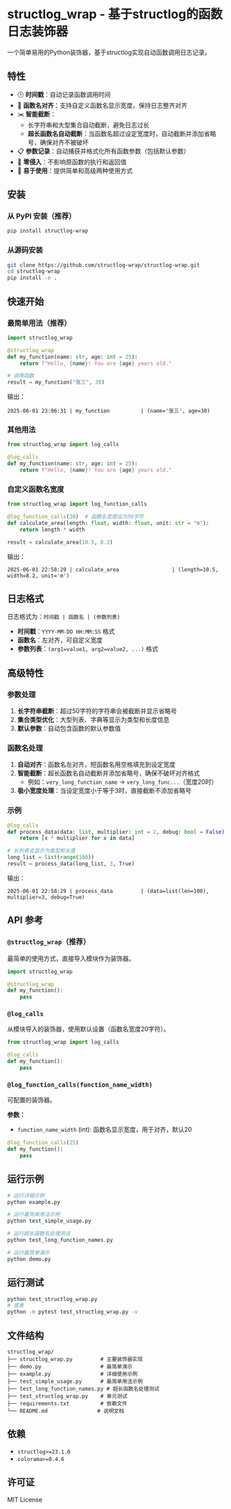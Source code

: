 # structlog_wrap - 基于structlog的函数日志装饰器

一个简单易用的Python装饰器，基于structlog实现自动函数调用日志记录。

## 特性

- 🕒 **时间戳**：自动记录函数调用时间
- 📝 **函数名对齐**：支持自定义函数名显示宽度，保持日志整齐对齐
- ✂️ **智能截断**：
  - 长字符串和大型集合自动截断，避免日志过长
  - **超长函数名自动截断**：当函数名超过设定宽度时，自动截断并添加省略号，确保对齐不被破坏
- 📋 **参数记录**：自动捕获并格式化所有函数参数（包括默认参数）
- 🎯 **零侵入**：不影响原函数的执行和返回值
- 🔧 **易于使用**：提供简单和高级两种使用方式

## 安装

### 从 PyPI 安装（推荐）

```bash
pip install structlog-wrap
```

### 从源码安装

```bash
git clone https://github.com/structlog-wrap/structlog-wrap.git
cd structlog-wrap
pip install -e .
```

## 快速开始

### 最简单用法（推荐）

```python
import structlog_wrap

@structlog_wrap
def my_function(name: str, age: int = 25):
    return f"Hello, {name}! You are {age} years old."

# 调用函数
result = my_function("张三", 30)
```

输出：
```
2025-06-01 23:06:31 | my_function          | (name='张三', age=30)
```

### 其他用法

```python
from structlog_wrap import log_calls

@log_calls
def my_function(name: str, age: int = 25):
    return f"Hello, {name}! You are {age} years old."
```

### 自定义函数名宽度

```python
from structlog_wrap import log_function_calls

@log_function_calls(30)  # 函数名宽度设为30字符
def calculate_area(length: float, width: float, unit: str = "m"):
    return length * width

result = calculate_area(10.5, 8.2)
```

输出：
```
2025-06-01 22:58:29 | calculate_area                 | (length=10.5, width=8.2, unit='m')
```

## 日志格式

日志格式为：`时间戳 | 函数名 | (参数列表)`

- **时间戳**：`YYYY-MM-DD HH:MM:SS` 格式
- **函数名**：左对齐，可自定义宽度
- **参数列表**：`(arg1=value1, arg2=value2, ...)` 格式

## 高级特性

### 参数处理

1. **长字符串截断**：超过50字符的字符串会被截断并显示省略号
2. **集合类型优化**：大型列表、字典等显示为类型和长度信息
3. **默认参数**：自动包含函数的默认参数值

### 函数名处理

1. **自动对齐**：函数名左对齐，短函数名用空格填充到设定宽度
2. **智能截断**：超长函数名自动截断并添加省略号，确保不破坏对齐格式
   - 例如：`very_long_function_name` → `very_long_func...`（宽度20时）
3. **极小宽度处理**：当设定宽度小于等于3时，直接截断不添加省略号

### 示例

```python
@log_calls
def process_data(data: list, multiplier: int = 2, debug: bool = False):
    return [x * multiplier for x in data]

# 长列表会显示为类型和长度
long_list = list(range(100))
result = process_data(long_list, 3, True)
```

输出：
```
2025-06-01 22:58:29 | process_data         | (data=list(len=100), multiplier=3, debug=True)
```

## API 参考

### `@structlog_wrap`（推荐）

最简单的使用方式，直接导入模块作为装饰器。

```python
import structlog_wrap

@structlog_wrap
def my_function():
    pass
```

### `@log_calls`

从模块导入的装饰器，使用默认设置（函数名宽度20字符）。

```python
from structlog_wrap import log_calls

@log_calls
def my_function():
    pass
```

### `@log_function_calls(function_name_width)`

可配置的装饰器。

**参数：**
- `function_name_width` (int): 函数名显示宽度，用于对齐，默认20

```python
@log_function_calls(25)
def my_function():
    pass
```

## 运行示例

```bash
# 运行详细示例
python example.py

# 运行最简单用法示例
python test_simple_usage.py

# 运行超长函数名处理测试
python test_long_function_names.py

# 运行最简单演示
python demo.py
```

## 运行测试

```bash
python test_structlog_wrap.py
# 或者
python -m pytest test_structlog_wrap.py -v
```

## 文件结构

```
structlog_wrap/
├── structlog_wrap.py         # 主要装饰器实现
├── demo.py                   # 最简单演示
├── example.py                # 详细使用示例
├── test_simple_usage.py      # 最简单用法示例
├── test_long_function_names.py # 超长函数名处理测试
├── test_structlog_wrap.py    # 单元测试
├── requirements.txt          # 依赖文件
└── README.md                # 说明文档
```

## 依赖

- `structlog>=23.1.0`
- `colorama>=0.4.6`

## 许可证

MIT License
